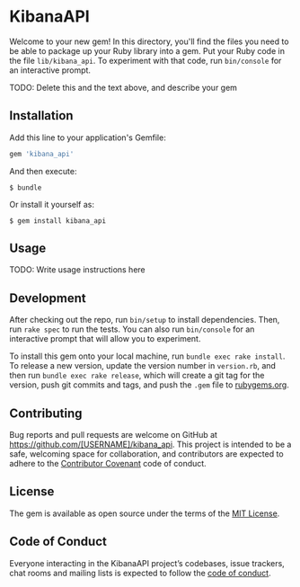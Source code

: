 # KibanaAPI

Welcome to your new gem! In this directory, you'll find the files you need to be able to package up your Ruby library into a gem. Put your Ruby code in the file `lib/kibana_api`. To experiment with that code, run `bin/console` for an interactive prompt.

TODO: Delete this and the text above, and describe your gem

## Installation

Add this line to your application's Gemfile:

```ruby
gem 'kibana_api'
```

And then execute:

    $ bundle

Or install it yourself as:

    $ gem install kibana_api

## Usage

TODO: Write usage instructions here

## Development

After checking out the repo, run `bin/setup` to install dependencies. Then, run `rake spec` to run the tests. You can also run `bin/console` for an interactive prompt that will allow you to experiment.

To install this gem onto your local machine, run `bundle exec rake install`. To release a new version, update the version number in `version.rb`, and then run `bundle exec rake release`, which will create a git tag for the version, push git commits and tags, and push the `.gem` file to [rubygems.org](https://rubygems.org).

## Contributing

Bug reports and pull requests are welcome on GitHub at https://github.com/[USERNAME]/kibana_api. This project is intended to be a safe, welcoming space for collaboration, and contributors are expected to adhere to the [Contributor Covenant](http://contributor-covenant.org) code of conduct.

## License

The gem is available as open source under the terms of the [MIT License](https://opensource.org/licenses/MIT).

## Code of Conduct

Everyone interacting in the KibanaAPI project’s codebases, issue trackers, chat rooms and mailing lists is expected to follow the [code of conduct](https://github.com/[USERNAME]/kibana_api/blob/master/CODE_OF_CONDUCT.md).
